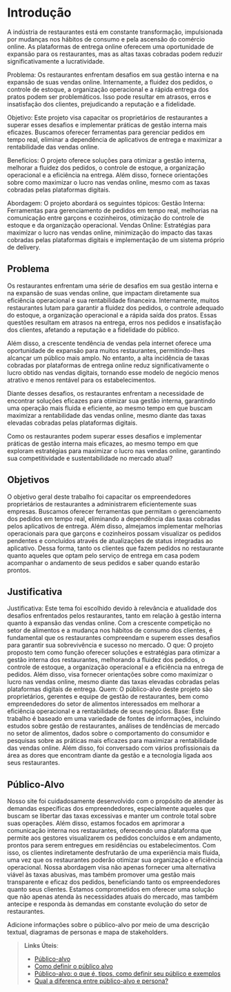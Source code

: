 # Introdução

A indústria de restaurantes está em constante transformação, impulsionada por mudanças nos hábitos de consumo e pela ascensão do comércio online. As plataformas de entrega online oferecem uma oportunidade de expansão para os restaurantes, mas as altas taxas cobradas podem reduzir significativamente a lucratividade.

Problema:
Os restaurantes enfrentam desafios em sua gestão interna e na expansão de suas vendas online. Internamente, a fluidez dos pedidos, o controle de estoque, a organização operacional e a rápida entrega dos pratos podem ser problemáticos. Isso pode resultar em atrasos, erros e insatisfação dos clientes, prejudicando a reputação e a fidelidade.

Objetivo:
Este projeto visa capacitar os proprietários de restaurantes a superar esses desafios e implementar práticas de gestão interna mais eficazes. Buscamos oferecer ferramentas para gerenciar pedidos em tempo real, eliminar a dependência de aplicativos de entrega e maximizar a rentabilidade das vendas online.

Benefícios:
O projeto oferece soluções para otimizar a gestão interna, melhorar a fluidez dos pedidos, o controle de estoque, a organização operacional e a eficiência na entrega. Além disso, fornece orientações sobre como maximizar o lucro nas vendas online, mesmo com as taxas cobradas pelas plataformas digitais.

Abordagem:
O projeto abordará os seguintes tópicos:
Gestão Interna: Ferramentas para gerenciamento de pedidos em tempo real, melhorias na comunicação entre garçons e cozinheiros, otimização do controle de estoque e da organização operacional.
Vendas Online: Estratégias para maximizar o lucro nas vendas online, minimização do impacto das taxas cobradas pelas plataformas digitais e implementação de um sistema próprio de delivery.

## Problema
Os restaurantes enfrentam uma série de desafios em sua gestão interna e na expansão de suas vendas online, que impactam diretamente sua eficiência operacional e sua rentabilidade financeira. Internamente, muitos restaurantes lutam para garantir a fluidez dos pedidos, o controle adequado do estoque, a organização operacional e a rápida saída dos pratos. Essas questões resultam em atrasos na entrega, erros nos pedidos e insatisfação dos clientes, afetando a reputação e a fidelidade do público.

Além disso, a crescente tendência de vendas pela internet oferece uma oportunidade de expansão para muitos restaurantes, permitindo-lhes alcançar um público mais amplo. No entanto, a alta incidência de taxas cobradas por plataformas de entrega online reduz significativamente o lucro obtido nas vendas digitais, tornando esse modelo de negócio menos atrativo e menos rentável para os estabelecimentos.

Diante desses desafios, os restaurantes enfrentam a necessidade de encontrar soluções eficazes para otimizar sua gestão interna, garantindo uma operação mais fluida e eficiente, ao mesmo tempo em que buscam maximizar a rentabilidade das vendas online, mesmo diante das taxas elevadas cobradas pelas plataformas digitais.

Como os restaurantes podem superar esses desafios e implementar práticas de gestão interna mais eficazes, ao mesmo tempo em que exploram estratégias para maximizar o lucro nas vendas online, garantindo sua competitividade e sustentabilidade no mercado atual?

## Objetivos

O objetivo geral deste trabalho foi capacitar os empreendedores proprietários de restaurantes a administrarem eficientemente suas empresas. Buscamos oferecer ferramentas que permitam o gerenciamento dos pedidos em tempo real, eliminando a dependência das taxas cobradas pelos aplicativos de entrega. Além disso, almejamos implementar melhorias operacionais para que garçons e cozinheiros possam visualizar os pedidos pendentes e concluídos através de atualizações de status integradas ao aplicativo. Dessa forma, tanto os clientes que fazem pedidos no restaurante quanto aqueles que optam pelo serviço de entrega em casa podem acompanhar o andamento de seus pedidos e saber quando estarão prontos.


## Justificativa

Justificativa:
Este tema foi escolhido devido à relevância e atualidade dos desafios enfrentados pelos restaurantes, tanto em relação à gestão interna quanto à expansão das vendas online. Com a crescente competição no setor de alimentos e a mudança nos hábitos de consumo dos clientes, é fundamental que os restaurantes compreendam e superem esses desafios para garantir sua sobrevivência e sucesso no mercado.
O que:
O projeto proposto tem como função oferecer soluções e estratégias para otimizar a gestão interna dos restaurantes, melhorando a fluidez dos pedidos, o controle de estoque, a organização operacional e a eficiência na entrega de pedidos. Além disso, visa fornecer orientações sobre como maximizar o lucro nas vendas online, mesmo diante das taxas elevadas cobradas pelas plataformas digitais de entrega.
Quem:
O público-alvo deste projeto são proprietários, gerentes e equipe de gestão de restaurantes, bem como empreendedores do setor de alimentos interessados em melhorar a eficiência operacional e a rentabilidade de seus negócios.
Base:
Este trabalho é baseado em uma variedade de fontes de informações, incluindo estudos sobre gestão de restaurantes, análises de tendências de mercado no setor de alimentos, dados sobre o comportamento do consumidor e pesquisas sobre as práticas mais eficazes para maximizar a rentabilidade das vendas online. Além disso, foi conversado com vários profissionais da área as dores que encontram diante da gestão e a tecnologia ligada aos seus restaurantes.

## Público-Alvo

Nosso site foi cuidadosamente desenvolvido com o propósito de atender às demandas específicas dos empreendedores, especialmente aqueles que buscam se libertar das taxas excessivas e manter um controle total sobre suas operações. Além disso, estamos focados em aprimorar a comunicação interna nos restaurantes, oferecendo uma plataforma que permite aos gestores visualizarem os pedidos concluídos e em andamento, prontos para serem entregues em residências ou estabelecimentos. Com isso, os clientes indiretamente desfrutarão de uma experiência mais fluida, uma vez que os restaurantes poderão otimizar sua organização e eficiência operacional.
Nossa abordagem visa não apenas fornecer uma alternativa viável às taxas abusivas, mas também promover uma gestão mais transparente e eficaz dos pedidos, beneficiando tanto os empreendedores quanto seus clientes. Estamos comprometidos em oferecer uma solução que não apenas atenda às necessidades atuais do mercado, mas também antecipe e responda às demandas em constante evolução do setor de restaurantes.

Adicione informações sobre o público-alvo por meio de uma descrição textual, diagramas de personas e mapa de stakeholders.

> **Links Úteis**:
> - [Público-alvo](https://blog.hotmart.com/pt-br/publico-alvo/)
> - [Como definir o público alvo](https://exame.com/pme/5-dicas-essenciais-para-definir-o-publico-alvo-do-seu-negocio/)
> - [Público-alvo: o que é, tipos, como definir seu público e exemplos](https://klickpages.com.br/blog/publico-alvo-o-que-e/)
> - [Qual a diferença entre público-alvo e persona?](https://rockcontent.com/blog/diferenca-publico-alvo-e-persona/)
